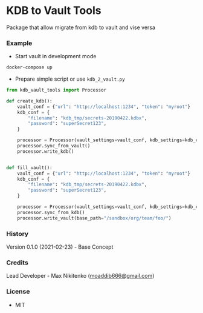 # KDB to Vault Tools

Package that allow migrate from kdb to vault and vise versa

### Example
- Start vault in development mode
```bash
docker-compose up
```

- Prepare simple script or use `kdb_2_vault.py`

```python
from kdb_vault_tools import Processor

def create_kdb():
    vault_conf = {"url": "http://localhost:1234", "token": "myroot"}
    kdb_conf = {
        "filename": "kdb_tmp/secrets-20190422.kdbx",
        "password": "superSecret123",
    }

    processor = Processor(vault_settings=vault_conf, kdb_settings=kdb_conf)
    processor.sync_from_vault()
    processor.write_kdb()


def fill_vault():
    vault_conf = {"url": "http://localhost:1234", "token": "myroot"}
    kdb_conf = {
        "filename": "kdb_tmp/secrets-20190422.kdbx",
        "password": "superSecret123",
    }

    processor = Processor(vault_settings=vault_conf, kdb_settings=kdb_conf)
    processor.sync_from_kdb()
    processor.write_vault(base_path="/sandbox/org/team/foo/") 
```

### History
Version 0.1.0 (2021-02-23) - Base Concept

### Credits
Lead Developer - Max Nikitenko (moaddib666@gmail.com)

### License
- MIT
